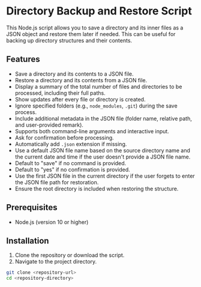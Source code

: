 # Directory Backup and Restore Script

This Node.js script allows you to save a directory and its inner files as a JSON object and restore them later if needed. This can be useful for backing up directory structures and their contents.

## Features

- Save a directory and its contents to a JSON file.
- Restore a directory and its contents from a JSON file.
- Display a summary of the total number of files and directories to be processed, including their full paths.
- Show updates after every file or directory is created.
- Ignore specified folders (e.g., `node_modules`, `.git`) during the save process.
- Include additional metadata in the JSON file (folder name, relative path, and user-provided remark).
- Supports both command-line arguments and interactive input.
- Ask for confirmation before processing.
- Automatically add `.json` extension if missing.
- Use a default JSON file name based on the source directory name and the current date and time if the user doesn't provide a JSON file name.
- Default to "save" if no command is provided.
- Default to "yes" if no confirmation is provided.
- Use the first JSON file in the current directory if the user forgets to enter the JSON file path for restoration.
- Ensure the root directory is included when restoring the structure.

## Prerequisites

- Node.js (version 10 or higher)

## Installation

1. Clone the repository or download the script.
2. Navigate to the project directory.

```bash
git clone <repository-url>
cd <repository-directory>
